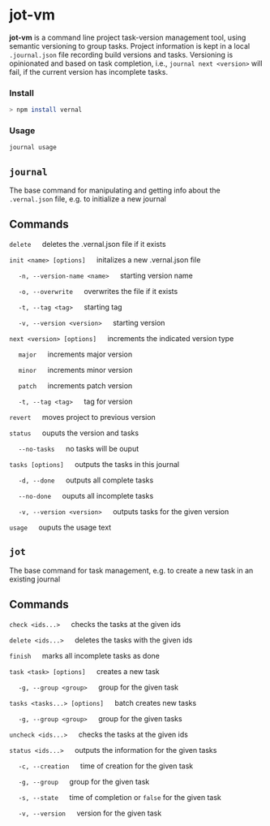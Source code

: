 # jot-vm

**jot-vm** is a command line project task-version management tool, using semantic versioning to group tasks. Project information is kept in a local `.journal.json` file recording build versions and tasks. Versioning is opinionated and based on task completion, i.e., `journal next <version>` will fail, if the current version has incomplete tasks.

### Install

```sh
> npm install vernal
```

### Usage

```sh
journal usage
```

## `journal`

The base command for manipulating and getting info about the `.vernal.json` file, e.g.
to initialize a new journal

## Commands

`delete` &emsp; deletes the .vernal.json file if it exists

`init <name> [options]` &emsp; initalizes a new .vernal.json file

&emsp; `-n, --version-name <name>` &emsp; starting version name

&emsp; `-o, --overwrite` &emsp; overwrites the file if it exists

&emsp; `-t, --tag <tag>` &emsp; starting tag

&emsp; `-v, --version <version>` &emsp; starting version

`next <version> [options]` &emsp; increments the indicated version type

&emsp; `major` &emsp; increments major version

&emsp; `minor` &emsp; increments minor version

&emsp; `patch` &emsp; increments patch version

&emsp; `-t, --tag <tag>` &emsp; tag for version

`revert` &emsp; moves project to previous version

`status` &emsp; ouputs the version and tasks

&emsp; `--no-tasks` &emsp; no tasks will be ouput

`tasks [options]` &emsp; outputs the tasks in this journal

&emsp; `-d, --done` &emsp; outputs all complete tasks

&emsp; `--no-done` &emsp; ouputs all incomplete tasks

&emsp; `-v, --version <version>` &emsp; outputs tasks for the given version

`usage` &emsp; ouputs the usage text

## `jot`

The base command for task management, e.g. to create a new task in an existing journal

## Commands

`check <ids...>` &emsp; checks the tasks at the given ids

`delete <ids...>` &emsp; deletes the tasks with the given ids

`finish` &emsp; marks all incomplete tasks as done

`task <task> [options]` &emsp; creates a new task

&emsp; `-g, --group <group>` &emsp; group for the given task

`tasks <tasks...> [options]` &emsp; batch creates new tasks

&emsp; `-g, --group <group>` &emsp; group for the given tasks

`uncheck <ids...>` &emsp; checks the tasks at the given ids

`status <ids...>` &emsp; outputs the information for the given tasks

&emsp; `-c, --creation` &emsp; time of creation for the given task

&emsp; `-g, --group` &emsp; group for the given task

&emsp; `-s, --state` &emsp; time of completion or `false` for the given task

&emsp; `-v, --version` &emsp; version for the given task
